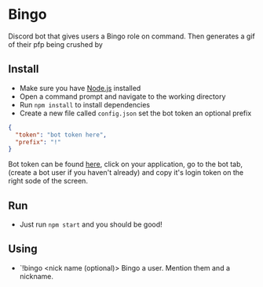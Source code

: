 # Bingo
Discord bot that gives users a Bingo role on command. Then generates a gif of their pfp being crushed by
## Install
- Make sure you have [Node.js](https://nodejs.org/en/) installed
- Open a command prompt and navigate to the working directory
- Run `npm install` to install dependencies
- Create a new file called `config.json` set the bot token an optional prefix
```json
{
  "token": "bot token here",
  "prefix": "!"
}
```
Bot token can be found [here](https://discordapp.com/developers/applications), click on your application, go to the bot tab, (create a bot user if you haven't already) and copy it's login token on the right sode of the screen.
## Run
- Just run `npm start` and you should be good!
## Using
- `!bingo <mention user> <nick name (optional)>
Bingo a user. Mention them and a nickname.
